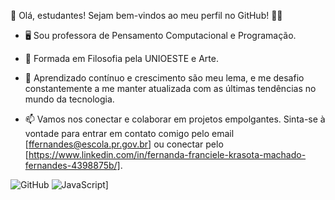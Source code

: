👋 Olá, estudantes! Sejam bem-vindos ao meu perfil no GitHub! 👩‍🏫

- 🖥️ Sou professora de Pensamento Computacional e Programação.

- 💞️ Formada em Filosofia pela UNIOESTE e Arte.

- 🌱 Aprendizado contínuo e crescimento são meu lema, e me desafio constantemente a me manter atualizada com as últimas tendências no mundo da tecnologia.

- 📫 Vamos nos conectar e colaborar em projetos empolgantes. Sinta-se à vontade para entrar em contato comigo pelo email [ffernandes@escola.pr.gov.br] ou conectar pelo [https://www.linkedin.com/in/fernanda-franciele-krasota-machado-fernandes-4398875b/].


![GitHub](https://img.shields.io/badge/github-%23121011.svg?style=for-the-badge&logo=github&logoColor=white) ![JavaScript](https://img.shields.io/badge/javascript-%23323330.svg?style=for-the-badge&logo=javascript&logoColor=%23F7DF1E)]
